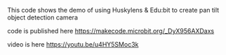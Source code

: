 This code shows the demo of using Huskylens & Edu:bit to create pan tilt object detection camera

code is published here
https://makecode.microbit.org/_DyX956AXDaxs

video is here
https://youtu.be/u4HY5SMoc3k
